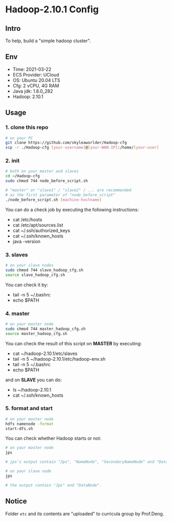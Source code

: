 # Hadoop-2.10.1 Config

## Intro

To help, build a "simple hadoop cluster".

## Env

* Time: 2021-03-22
* ECS Provider: UCloud
* OS: Ubuntu 20.04 LTS
* Cfg: 2 vCPU, 4G RAM
* Java jdk: 1.8.0_282
* Hadoop: 2.10.1

## Usage

### 1. clone this repo

```bash
# on your PC
git clone https://github.com/skyleaworlder/Hadoop-cfg
scp -r ./Hadoop-cfg [your-username]@[your-WAN-IP]:/home/[your-user]
```

### 2. init

```bash
# both on your master and slaves
cd ~/Hadoop-cfg
sudo chmod 744 node_before_script.sh

# "master" or "slave1" / "slave2" / ... are recommended
# as the first parameter of "node_before_script"
./node_before_script.sh [machine-hostname]
```

You can do a check job by executing the following instructions:

* cat /etc/hosts
* cat /etc/apt/sources.list
* cat ~/.ssh/authorized_keys
* cat ~/.ssh/known_hosts
* java -version

### 3. slaves

```bash
# on your slave nodes
sudo chmod 744 slave_hadoop_cfg.sh
source slave_hadoop_cfg.sh
```

You can check it by:

* tail -n 5 ~/.bashrc
* echo $PATH

### 4. master

```bash
# on your master node
sudo chmod 744 master_hadoop_cfg.sh
source master_hadoop_cfg.sh
```

You can check the result of this script on **MASTER** by executing:

* cat ~/hadoop-2.10.1/etc/slaves
* tail -n 5 ~/hadoop-2.10.1/etc/hadoop-env.sh
* tail -n 5 ~/.bashrc
* echo $PATH

and on **SLAVE** you can do:

* ls ~/hadoop-2.10.1
* cat ~/.ssh/known_hosts

### 5. format and start

```bash
# on your master node
hdfs namenode -format
start-dfs.sh
```

You can check whether Hadoop starts or not:

```bash
# on your master node
jps

# jps's output contain "Jps", "NameNode", "SecondaryNameNode" and "DataNode".
```

```bash
# on your slave node
jps

# the output contain "Jps" and "DataNode".
```

## Notice

Folder `etc` and its contents are "uploaded" to curricula group by Prof.Deng.
